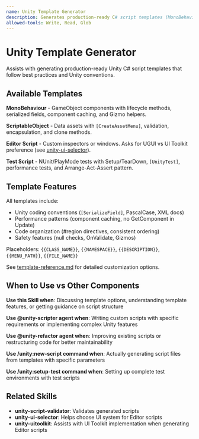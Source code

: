 ```yaml
---
name: Unity Template Generator
description: Generates production-ready C# script templates (MonoBehaviour, ScriptableObject, Editor, tests). Use when creating new scripts or setting up project structure.
allowed-tools: Write, Read, Glob
---
```


# Unity Template Generator

Assists with generating production-ready Unity C# script templates that follow best practices and Unity conventions.

## Available Templates

**MonoBehaviour** - GameObject components with lifecycle methods, serialized fields, component caching, and Gizmo helpers.

**ScriptableObject** - Data assets with `[CreateAssetMenu]`, validation, encapsulation, and clone methods.

**Editor Script** - Custom inspectors or windows. Asks for UGUI vs UI Toolkit preference (see [unity-ui-selector](../unity-ui-selector/SKILL.md)).

**Test Script** - NUnit/PlayMode tests with Setup/TearDown, `[UnityTest]`, performance tests, and Arrange-Act-Assert pattern.

## Template Features

All templates include:
- Unity coding conventions (`[SerializeField]`, PascalCase, XML docs)
- Performance patterns (component caching, no GetComponent in Update)
- Code organization (#region directives, consistent ordering)
- Safety features (null checks, OnValidate, Gizmos)

Placeholders: `{{CLASS_NAME}}`, `{{NAMESPACE}}`, `{{DESCRIPTION}}`, `{{MENU_PATH}}`, `{{FILE_NAME}}`

See [template-reference.md](template-reference.md) for detailed customization options.

## When to Use vs Other Components

**Use this Skill when**: Discussing template options, understanding template features, or getting guidance on script structure

**Use @unity-scripter agent when**: Writing custom scripts with specific requirements or implementing complex Unity features

**Use @unity-refactor agent when**: Improving existing scripts or restructuring code for better maintainability

**Use /unity:new-script command when**: Actually generating script files from templates with specific parameters

**Use /unity:setup-test command when**: Setting up complete test environments with test scripts

## Related Skills

- **unity-script-validator**: Validates generated scripts
- **unity-ui-selector**: Helps choose UI system for Editor scripts
- **unity-uitoolkit**: Assists with UI Toolkit implementation when generating Editor scripts
